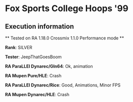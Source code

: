 # Fox Sports College Hoops '99 

## Execution information


** Tested on RA 1.18.0 Crossmix 1.1.0 Performance mode **


**Rank**: SILVER


**Tester**: JeepThatGoesBoom



**RA ParaLLEl Dynarec/Gln64**: Ok, animation


**RA Mupen Pure/HLE**: Crash


**RA ParaLLEl Dynarec/Rice**: Good, Animations, Minor FPS


**RA Mupen Dynarec/HLE**: Crash